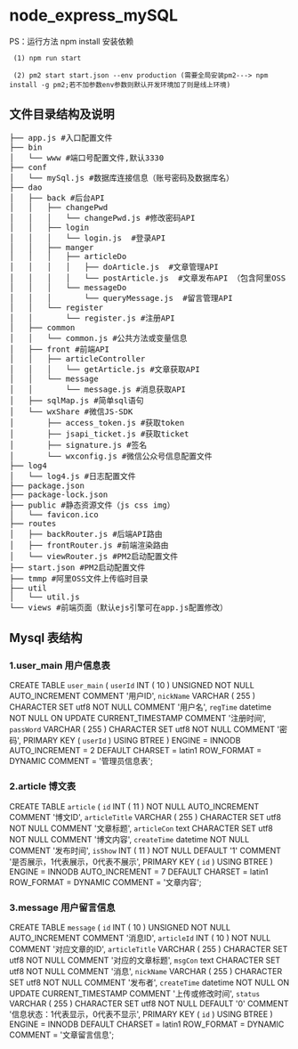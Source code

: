 # node_express_mySQL

PS：运行方法 npm install 安装依赖
	
	
	 (1) npm run start

	 (2) pm2 start start.json --env production (需要全局安装pm2---> npm install -g pm2;若不加参数env参数则默认开发环境加了则是线上环境)


## 文件目录结构及说明
<pre>
├── app.js #入口配置文件
├── bin
│   └── www #端口号配置文件,默认3330
├── conf
│   └── mySql.js #数据库连接信息（账号密码及数据库名）
├── dao
│   ├── back #后台API
│   │   ├── changePwd
│   │   │   └── changePwd.js #修改密码API
│   │   ├── login
│   │   │   └── login.js  #登录API
│   │   ├── manger
│   │   │   ├── articleDo
│   │   │   │   ├── doArticle.js  #文章管理API
│   │   │   │   └── postArticle.js  #文章发布API （包含阿里OSS APPID及secret配置）
│   │   │   └── messageDo
│   │   │       └── queryMessage.js  #留言管理API
│   │   └── register
│   │       └── register.js #注册API
│   ├── common
│   │   └── common.js #公共方法或变量信息
│   ├── front #前端API
│   │   ├── articleController
│   │   │   └── getArticle.js #文章获取API
│   │   └── message
│   │       └── message.js #消息获取API
│   ├── sqlMap.js #简单sql语句
│   └── wxShare #微信JS-SDK
│       ├── access_token.js #获取token
│       ├── jsapi_ticket.js #获取ticket
│       ├── signature.js #签名
│       └── wxconfig.js #微信公众号信息配置文件
├── log4
│   └── log4.js #日志配置文件
├── package.json
├── package-lock.json
├── public #静态资源文件（js css img）
│   └── favicon.ico
├── routes
│   ├── backRouter.js #后端API路由
│   ├── frontRouter.js #前端渲染路由
│   └── viewRouter.js #PM2启动配置文件
├── start.json #PM2启动配置文件
├── tmmp #阿里OSS文件上传临时目录
├── util
│   └── util.js
└── views #前端页面（默认ejs引擎可在app.js配置修改）
</pre>

## Mysql 表结构

### 1.user_main 用户信息表

CREATE TABLE `user_main` (
`userId` INT ( 10 ) UNSIGNED NOT NULL AUTO_INCREMENT COMMENT '用户ID',
`nickName` VARCHAR ( 255 ) CHARACTER 
SET utf8 NOT NULL COMMENT '用户名',
`regTime` datetime NOT NULL ON UPDATE CURRENT_TIMESTAMP COMMENT '注册时间',
`passWord` VARCHAR ( 255 ) CHARACTER 
SET utf8 NOT NULL COMMENT '密码',
PRIMARY KEY ( `userId` ) USING BTREE 
) ENGINE = INNODB AUTO_INCREMENT = 2 DEFAULT CHARSET = latin1 ROW_FORMAT = DYNAMIC COMMENT = '管理员信息表';

### 2.article 博文表

CREATE TABLE `article` (
`id` INT ( 11 ) NOT NULL AUTO_INCREMENT COMMENT '博文ID',
`articleTitle` VARCHAR ( 255 ) CHARACTER 
SET utf8 NOT NULL COMMENT '文章标题',
`articleCon` text CHARACTER 
SET utf8 NOT NULL COMMENT '博文内容',
`createTime` datetime NOT NULL COMMENT '发布时间',
`isShow` INT ( 11 ) NOT NULL DEFAULT '1' COMMENT '是否展示，1代表展示，0代表不展示',
PRIMARY KEY ( `id` ) USING BTREE 
) ENGINE = INNODB AUTO_INCREMENT = 7 DEFAULT CHARSET = latin1 ROW_FORMAT = DYNAMIC COMMENT = '文章内容';

### 3.message 用户留言信息

CREATE TABLE `message` (
`id` INT ( 10 ) UNSIGNED NOT NULL AUTO_INCREMENT COMMENT '消息ID',
`articleId` INT ( 10 ) NOT NULL COMMENT '对应文章的ID',
`articleTitle` VARCHAR ( 255 ) CHARACTER 
SET utf8 NOT NULL COMMENT '对应的文章标题',
`msgCon` text CHARACTER 
SET utf8 NOT NULL COMMENT '消息',
`nickName` VARCHAR ( 255 ) CHARACTER 
SET utf8 NOT NULL COMMENT '发布者',
`createTime` datetime NOT NULL ON UPDATE CURRENT_TIMESTAMP COMMENT '上传或修改时间',
`status` VARCHAR ( 255 ) CHARACTER 
SET utf8 NOT NULL DEFAULT '0' COMMENT '信息状态：1代表显示，0代表不显示',
PRIMARY KEY ( `id` ) USING BTREE 
) ENGINE = INNODB DEFAULT CHARSET = latin1 ROW_FORMAT = DYNAMIC COMMENT = '文章留言信息';

		

